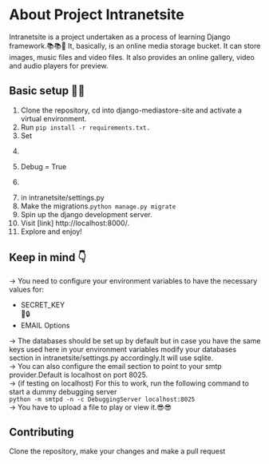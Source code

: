 # About Project Intranetsite
Intranetsite is a project undertaken as a process of learning Django framework.📚📚🐣 It, basically, is an online media storage bucket. It can store images, music files and video files. It also provides an online gallery, video and audio players for preview.

## Basic setup 🔧🔧
1. Clone the repository, cd into django-mediastore-site and activate a virtual environment.
2. Run <code>pip install -r requirements.txt.</code>
3. Set 
4. ```python 
5. Debug = True
6. ``` 
7. in intranetsite/settings.py
8. Make the migrations.<code>python manage.py migrate</code>
9. Spin up the django development server.
10. Visit [link] http://localhost:8000/.
11. Explore and enjoy!

## Keep in mind  👇
-> You need to configure your environment variables to have the necessary values for:<br />
<ul>
    <li>SECRET_KEY</li>🔑🔒
    <li>EMAIL Options</li>
</ul>
-> The databases should be set up by default but in case you have the same keys used here in your environment variables modify your databases section in intranetsite/settings.py accordingly.It will use sqlite.<br/>
-> You can also configure the email section to point to your smtp provider.Default is localhost on port 8025.<br/>
-> (if testing on localhost) For this to work, run the following command to start a dummy debugging server<br/>
    <code>python -m smtpd -n -c DebuggingServer localhost:8025</code>
<br/>-> You have to upload a file to play or view it.😎😎

## Contributing
Clone the repository, make your changes and make a pull request
